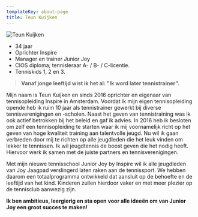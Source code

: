 ```yaml
---
templateKey: about-page
title: Teun Kuijken
---
```

![](https://res.cloudinary.com/junior-joy/image/upload/c_scale,w_509/v1591612176/WhatsApp_Image_2020-06-08_at_12.29.04_ksg1kh.jpg "Teun Kuijken ")

* 34 jaar  
* Oprichter Inspire
* Manager en trainer Junior Joy
* CIOS diploma; tennisleraar A- / B- / C-licentie.
* Tenniskids 1, 2 en 3.

> **Vanaf jonge leeftijd wist ik het al: "Ik word later tennistrainer".**

Mijn naam is Teun Kuijken en sinds 2016 oprichter en eigenaar van tennisopleiding Inspire in Amsterdam. Voordat ik mijn eigen tennisopleiding opende heb ik ruim 10 jaar als tennistrainer gewerkt bij diverse tennisverenigingen en -scholen. Naast het geven van tennistraining was ik ook actief betrokken bij het beleid en gaf ik advies. In 2016 heb ik besloten om zelf een tennisopleiding te starten waar ik mij voornamelijk richt op het geven van hoge kwaliteit training aan talentvolle jeugd. Nu wil ik gaan verbreden door mij te richten op alle jeugdleden die het leuk vinden om lekker te tennissen. Ik wil jeugdtennis de boost geven die het nodig heeft. Hiervoor werk ik samen met de juiste partners en tennisverenigingen.

Met mijn nieuwe tennisschool Junior Joy by Inspire wil ik alle jeugdleden van Joy Jaagpad verslingerd laten raken aan de tennissport. We hebben daarom een totaalprogramma ontwikkeld dat aansluit op de behoefte en de leeftijd van het kind. Kinderen zullen hierdoor vaker en met meer plezier op de tennisclub aanwezig zijn.

**Ik ben ambitieus, leergierig en sta open voor alle ideeën om van Junior Joy een groot succes te maken!**
